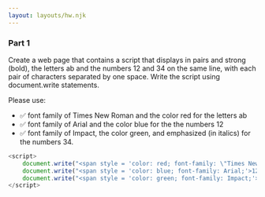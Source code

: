 ```yaml
---
layout: layouts/hw.njk
---
```

### Part 1

Create a web page that contains a script that displays in pairs and strong (bold), the letters ab and the numbers 12 and 34 on the same line, with each pair of characters separated by one space. Write the script using document.write statements.

Please use:
- ✅ font family of Times New Roman and the color red for the letters ab
- ✅ font family of Arial and the color blue for the the numbers 12
- ✅ font family of Impact, the color green, and emphasized (in italics) for the numbers 34.


<script>
    document.write("<span style = 'color: red; font-family: \"Times New Roman\";'>ab </span>");
    document.write("<span style = 'color: blue; font-family: Arial;'>12 </span>");
    document.write("<span style = 'color: green; font-family: Impact;'><em>34</em></span>");
</script>

```js
<script>
    document.write("<span style = 'color: red; font-family: \"Times New Roman\";'>ab </span>");
    document.write("<span style = 'color: blue; font-family: Arial;'>12 </span>");
    document.write("<span style = 'color: green; font-family: Impact;'><em>34</em></span>");
</script>
```

<br>
<br>
<br>
<br>

